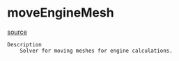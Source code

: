 # moveEngineMesh

[source](github.com/OpenFOAM-jp/OpenFOAM-utilities-tutorials-jp/blob/master/v1906/mesh/manipulation/moveEngineMesh/moveEngineMesh.C/moveEngineMesh.C)

```
Description
    Solver for moving meshes for engine calculations.


```

